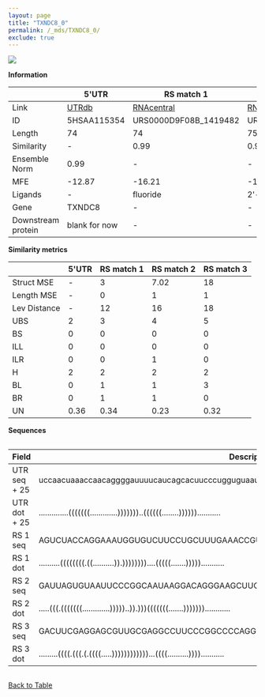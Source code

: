 ```yaml
---
layout: page
title: "TXNDC8_0"
permalink: /_mds/TXNDC8_0/
exclude: true
---
```




![](../../alns_9.28.22/aln_5HSAA115354_0.968.png?raw=true)


**Information**

| | 5'UTR       | RS match 1   | RS match 2  | RS match 3 |
| ---- | ----------- | ----------- | ----------- | ----------- |
| Link | <a href="http://utrdb.ba.itb.cnr.it/getutr/5HSAA115354/1" target="_blank" rel="noopener noreferrer">UTRdb</a>   | <a href="https://rnacentral.org/rna/URS0000D9F08B/1419482" target="_blank" rel="noopener noreferrer">RNAcentral</a>     |<a href="https://rnacentral.org/rna/URS0000D65DDB/1121930" target="_blank" rel="noopener noreferrer">RNAcentral</a>  | <a href="https://rnacentral.org/rna/URS0000C0AB04/1144275" target="_blank" rel="noopener noreferrer">RNAcentral</a>   |
| ID | 5HSAA115354     | URS0000D9F08B_1419482     | URS0000D65DDB_1121930     | URS0000C0AB04_1144275     |
| Length | 74     |  74    | 75   |  73    |
| Similarity | - | 0.99 | 0.98 | 0.98 |
| Ensemble Norm | 0.99 | - | - | - |
| MFE | -12.87 | -16.21 | -16.37 | -21.47 |
| Ligands | - | fluoride | 2'-dG-II | homocysteine |
| Gene | TXNDC8 | - | - | - |
| Downstream protein | blank for now    |    -    | -  | - |


**Similarity metrics**

| | 5'UTR       | RS match 1   | RS match 2  | RS match 3 |
| ---- | ----------- | ----------- | ----------- | ----------- |
| Struct MSE | - | 3 | 7.02 | 18 |
| Length MSE | - | 0 | 1 | 1 |
| Lev Distance | - | 12 | 16 | 18 |
| UBS| 2 | 3 | 4 | 5 |
| BS | 0 | 0 | 0 | 0 |
| ILL | 0 | 0 | 0 | 0 |
| ILR | 0 | 0 | 1 | 0 |
| H | 2 | 2 | 2 | 2 |
| BL | 0 | 1 | 1 | 3 |
| BR | 0 | 1 | 1 | 0 |
| UN | 0.36 | 0.34 | 0.23 | 0.32 |

**Sequences**


<div style="overflow-x:auto;">

<table>
<colgroup>
<col width="30%" />
<col width="70%" />
</colgroup>
<thead>
<tr class="header">
<th>Field</th>
<th>Description</th>
</tr>
</thead>
<tbody>
<tr>
<td markdown="span">UTR seq + 25 </td>
<td markdown="span"> uccaacuaaaccaacaggggauuuucaucagcacuucccugguguaaucATGGTACAGATTATTAAAGACACGA </td>
</tr>
<tr>
<td markdown="span">UTR dot + 25  </td>
<td markdown="span"> ..............(((((((.............)))))))..((((((........))))))...........
</td>
</tr>


<tr>
<td markdown="span">RS 1 seq </td>
<td markdown="span"> AGUCUACCAGGAAAUGGUGUCUUCCUGCUUUGAAACCGUUUCGCAUCGCCGAAACUGAUGGCGCCUACAAAUAU
</td>
</tr>


<tr>
<td markdown="span">RS 1 dot </td>
<td markdown="span"> ..........((((((((.((..........)).))))))))....(((((.......)))))...........
</td>
</tr>


<tr>
<td markdown="span">RS 2 seq </td>
<td markdown="span"> GAUUAGUGUAAUUCCCGGCAAUAAGGACAGGGAAGCUUCCACCGGCCAACCGUAAAUUGGCUGUCACCACUUCUC
</td>
</tr>


<tr>
<td markdown="span">RS 2 dot </td>
<td markdown="span"> .....(((.(((((((.............)))))..)).)))(((((((.......)))))))............
</td>
</tr>


<tr>
<td markdown="span">RS 3 seq </td>
<td markdown="span"> GACUUCGAGGAGCGUUGCGAGGCCUUCCCGGCCCCAGGCUCGAAGCCGACUGACCCAACGGCGCUCACCUGAA
</td>
</tr>


<tr>
<td markdown="span">RS 3 dot </td>
<td markdown="span"> .........((((.(((.(.((((.....))))))))))))...((((..........))))...........
</td>
</tr>

</tbody>
</table>


</div>


[Back to Table](../../display)
